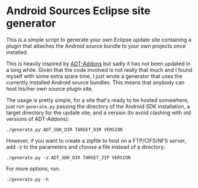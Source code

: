 Android Sources Eclipse site generator
======================================

This is a simple script to generate your own Eclipse update site containing
a plugin that attaches the Android source bundle to your own projects once
installed.

This is heavily inspired by
[ADT-Addons](http://code.google.com/p/adt-addons/) but sadly it has not
been updated in a long while.  Given that the code involved is not really
that much and I found myself with some extra spare time, I just wrote a
generator that uses the currently installed Android source bundles.  This
means that anybody can host his/her own source plugin site.

The usage is pretty simple, for a site that's ready to be hosted somewhere,
just run `generate.py` passing the directory of the Android SDK
installation, a target directory for the update site, and a version (to
avoid clashing with old versions of ADT-Addons):

	./generate.py ADT_SDK_DIR TARGET_DIR VERSION

However, if you want to create a zipfile to host on a FTP/CIFS/NFS server,
add -z to the parameters and choose a file instead of a directory:

	./generate.py -z ADT_SDK_DIR TARGET_ZIP VERSION

For more options, run:

	./generate.py -h

